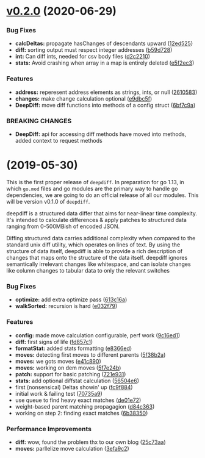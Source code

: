 <a name="v0.2.0"></a>
# [v0.2.0](https://github.com/qri-io/difff/compare/v0.1.0...v0.2.0) (2020-06-29)


### Bug Fixes

* **calcDeltas:** propagate hasChanges of descendants upward ([12ed525](https://github.com/qri-io/difff/commit/12ed525))
* **diff:** sorting output must respect integer addresses ([b59d728](https://github.com/qri-io/difff/commit/b59d728))
* **int:** Can diff ints, needed for csv body files ([d2c2210](https://github.com/qri-io/difff/commit/d2c2210))
* **stats:** Avoid crashing when array in a map is entirely deleted ([e5f2ec3](https://github.com/qri-io/difff/commit/e5f2ec3))


### Features

* **address:** reperesent address elements as strings, ints, or null ([2610583](https://github.com/qri-io/difff/commit/2610583))
* **changes:** make change calculation optional ([e9dbc5f](https://github.com/qri-io/difff/commit/e9dbc5f))
* **DeepDiff:** move diff functions into methods of a config struct ([6bf7c9a](https://github.com/qri-io/difff/commit/6bf7c9a))


### BREAKING CHANGES

* **DeepDiff:** api for accessing diff methods have moved into methods, added context to request methods



<a name=""></a>
#  (2019-05-30)

This is the first proper release of `deepdiff`. In preparation for go 1.13, in which `go.mod` files and go modules are the primary way to handle go dependencies, we are going to do an official release of all our modules. This will be version v0.1.0 of `deepdiff`.

deepdiff is a structured data differ that aims for near-linear time complexity. It's intended to calculate differences & apply patches to structured data ranging from  0-500MBish of encoded JSON.

Diffing structured data carries additional complexity when compared to the standard unix diff utility, which operates on lines of text. By using the structure of data itself, deepdiff is able to provide a rich description of changes that maps onto the structure of the data itself. deepdiff ignores semantically irrelevant changes like whitespace, and can isolate changes like column changes to tabular data to only the relevant switches


### Bug Fixes

* **optimize:** add extra optimize pass ([613c16a](https://github.com/qri-io/difff/commit/613c16a))
* **walkSorted:** recursion is hard ([e032f79](https://github.com/qri-io/difff/commit/e032f79))


### Features

* **config:** made move calculation configurable, perf work ([9c16ed1](https://github.com/qri-io/difff/commit/9c16ed1))
* **diff:** first signs of life ([fd857c1](https://github.com/qri-io/difff/commit/fd857c1))
* **formatStat:** added stats formatting ([e8366ed](https://github.com/qri-io/difff/commit/e8366ed))
* **moves:** detecting first moves to different parents ([5f38b2a](https://github.com/qri-io/difff/commit/5f38b2a))
* **moves:** we gots moves ([e41c890](https://github.com/qri-io/difff/commit/e41c890))
* **moves:** working on dem moves ([5f7e24b](https://github.com/qri-io/difff/commit/5f7e24b))
* **patch:** support for basic patching ([721e931](https://github.com/qri-io/difff/commit/721e931))
* **stats:** add optional diffstat calculation ([56504e6](https://github.com/qri-io/difff/commit/56504e6))
* first (nonsensical) Deltas showin' up ([fc9f884](https://github.com/qri-io/difff/commit/fc9f884))
* initial work & failing test ([70735a9](https://github.com/qri-io/difff/commit/70735a9))
* use queue to find heavy exact matches ([de01e72](https://github.com/qri-io/difff/commit/de01e72))
* weight-based parent matching propagagion ([d84c363](https://github.com/qri-io/difff/commit/d84c363))
* working on step 2: finding exact matches ([6b38350](https://github.com/qri-io/difff/commit/6b38350))


### Performance Improvements

* **diff:** wow, found the problem thx to our own blog ([25c73aa](https://github.com/qri-io/difff/commit/25c73aa))
* **moves:** parllelize move calculation ([3efa9c2](https://github.com/qri-io/difff/commit/3efa9c2))



